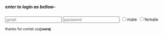 <html>
<head>
<title>
suraj
</title>
</head>
<form>
<h5><i>enter to login as bellow-</i></h5><input type="text"placeholder="gmail">
<input type="password"placeholder="password">
<input type="radio" value="male" name="gender">male
<input type="radio" value="female" name="gender">female
</form>
<small>
thanks for contat us@<b>suraj</b></small></html>
